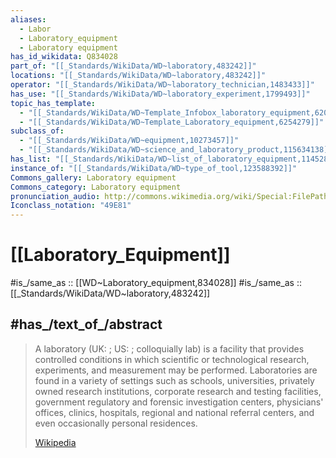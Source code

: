 ```yaml
---
aliases:
  - Labor
  - Laboratory_equipment
  - Laboratory equipment
has_id_wikidata: Q834028
part_of: "[[_Standards/WikiData/WD~laboratory,483242]]"
locations: "[[_Standards/WikiData/WD~laboratory,483242]]"
operator: "[[_Standards/WikiData/WD~laboratory_technician,1483433]]"
has_use: "[[_Standards/WikiData/WD~laboratory_experiment,1799493]]"
topic_has_template:
  - "[[_Standards/WikiData/WD~Template_Infobox_laboratory_equipment,6200975]]"
  - "[[_Standards/WikiData/WD~Template_Laboratory_equipment,6254279]]"
subclass_of:
  - "[[_Standards/WikiData/WD~equipment,10273457]]"
  - "[[_Standards/WikiData/WD~science_and_laboratory_product,115634138]]"
has_list: "[[_Standards/WikiData/WD~list_of_laboratory_equipment,11452892]]"
instance_of: "[[_Standards/WikiData/WD~type_of_tool,123588392]]"
Commons_gallery: Laboratory equipment
Commons_category: Laboratory equipment
pronunciation_audio: http://commons.wikimedia.org/wiki/Special:FilePath/De-Laborger%C3%A4t.ogg
Iconclass_notation: "49E81"
---
```


# [[Laboratory_Equipment]] 

#is_/same_as :: [[WD~Laboratory_equipment,834028]] 
#is_/same_as :: [[_Standards/WikiData/WD~laboratory,483242]]

## #has_/text_of_/abstract 

> A laboratory (UK: ; US: ; colloquially lab) is a facility that provides controlled conditions in which scientific or technological research, experiments, and measurement may be performed. Laboratories are found in a variety of settings such as schools, universities, privately owned research institutions, corporate research and testing facilities, government regulatory and forensic investigation centers,  physicians' offices, clinics, hospitals, regional and national referral centers, and even occasionally personal residences.
>
> [Wikipedia](https://en.wikipedia.org/wiki/Laboratory) 

